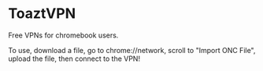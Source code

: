 # ToaztVPN
Free VPNs for chromebook users.


To use, download a file, go to chrome://network, scroll to "Import ONC File", upload the file, then connect to the VPN!
